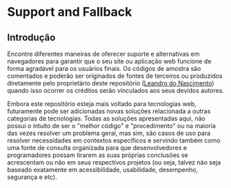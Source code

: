 # Support and Fallback

## Introdução

Encontre diferentes maneiras de oferecer suporte e alternativas em navegadores para garantir que o seu site ou aplicação web funcione de forma agradável para os usuários finais.
Os códigos de amostra são comentados e poderão ser originados de fontes de terceiros ou produzidos diretamente pelo proprietário deste repositório ([Leandro do Nascimento](https://github.com/leensc))
quando isso ocorrer os créditos serão vinculados aos seus devidos autores.

Embora este repositório esteja mais voltado para tecnologias web, futuramente pode ser adicionadas novas soluções relacionada a outras categorias de tecnologias. Todas as
soluções apresentadas aqui, não possui o intuito de ser o "melhor código" e "procedimento" ou na maioria das vezes resolver um problema geral, mas sim, são casos de uso
para resolver necessidades em contextos específicos e servindo também como uma fonte de consulta organizada para que desenvolvedores e programadores possam tirarem as suas
próprias conclusões se acrescentam ou não em seus respectivos projetos (ou seja, talvez não seja baseado exatamente em acessibilidade, usabilidade, desempenho, segurança e etc).

